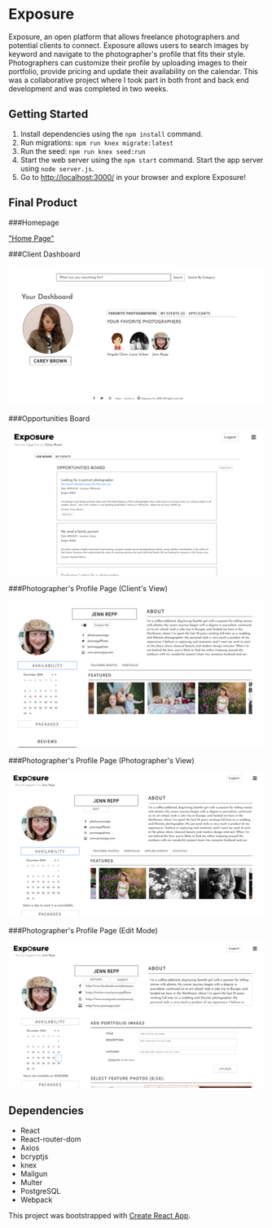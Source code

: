 # Exposure

Exposure, an open platform that allows freelance photographers and potential clients to connect. Exposure allows users to search images by keyword and navigate to the photographer's profile that fits their style. Photographers can customize their profile by uploading images to their portfolio, provide pricing and update their availability on the calendar. This was a collaborative project where I took part in both front and back end development and was completed in two weeks.

## Getting Started

1. Install dependencies using the `npm install` command.
2. Run migrations: `npm run knex migrate:latest`
3. Run the seed: `npm run knex seed:run`
4. Start the web server using the `npm start` command. Start the app server using `node server.js`.
5. Go to <http://localhost:3000/> in your browser and explore Exposure!

## Final Product

###Homepage

["Home Page"](https://github.com/alarryant/exposure/blob/master/public/images/homepage.png)

###Client Dashboard

!["Client Dashboard"](https://github.com/alarryant/exposure/blob/master/public/images/dashboard.png)

###Opportunities Board

!["Opportunities Board"](https://github.com/alarryant/exposure/blob/master/public/images/opportunities.png)

###Photographer's Profile Page (Client's View)

!["Photographer's Profile Page (Client View)](https://github.com/alarryant/exposure/blob/master/public/images/profile.png)

###Photographer's Profile Page (Photographer's View)

!["Photographer's Profile Page (Photographer View)"](https://github.com/alarryant/exposure/blob/master/public/images/profile-artist-mode.png)

###Photographer's Profile Page (Edit Mode)

!["Photographer's Profile Page (Edit Mode)"](https://github.com/alarryant/exposure/blob/master/public/images/profile-edit-mode.png)

## Dependencies
- React
- React-router-dom
- Axios
- bcryptjs
- knex
- Mailgun
- Multer
- PostgreSQL
- Webpack

This project was bootstrapped with [Create React App](https://github.com/facebook/create-react-app).